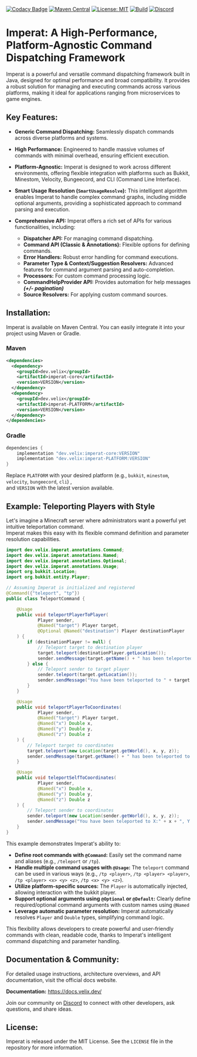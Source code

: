 <p><img src="https://github.com/VelixDevelopments/Imperat/blob/master/logo.png"  alt=""/></p><br>

[![Codacy Badge](https://app.codacy.com/project/badge/Grade/fad48fc9b696419ba81f5a8571e5c29c)](https://app.codacy.com/gh/VelixDevelopments/Imperat/dashboard?utm_source=gh&utm_medium=referral&utm_content=&utm_campaign=Badge_grade)
[![Maven Central](https://img.shields.io/maven-metadata/v/https/repo1.maven.org/maven2/dev/velix/imperat-core/maven-metadata.xml.svg?label=maven%20central&colorB=brightgreen)](https://search.maven.org/artifact/dev.velix/imperat-core)
[![License: MIT](https://img.shields.io/badge/License-MIT-yellow.svg)](https://opensource.org/licenses/MIT)
[![Build](https://github.com/VelixDevelopments/Imperat/actions/workflows/build.yml/badge.svg)](https://github.com/VelixDevelopments/Imperat/actions/workflows/build.yml)
[![Discord](https://discord.com/api/guilds/1285395980610568192/widget.png)](https://discord.velix.dev/)

# Imperat: A High-Performance, Platform-Agnostic Command Dispatching Framework

Imperat is a powerful and versatile command dispatching framework built in Java, designed for optimal performance and broad compatibility. 
It provides a robust solution for managing and executing commands across various platforms, making it ideal for applications ranging from microservices to game engines.

## Key Features:

*   **Generic Command Dispatching:** Seamlessly dispatch commands across diverse platforms and systems.
*   **High Performance:** Engineered to handle massive volumes of commands with minimal overhead, ensuring efficient execution.
*   **Platform-Agnostic:** Imperat is designed to work across different environments, offering flexible integration with platforms such as Bukkit, Minestom, Velocity, Bungeecord, and CLI (Command Line Interface).
*   **Smart Usage Resolution (`SmartUsageResolve`):** This intelligent algorithm enables Imperat to handle complex command graphs, including middle optional arguments, providing a sophisticated approach to command parsing and execution.

*   **Comprehensive API:** Imperat offers a rich set of APIs for various functionalities, including:
    *   **Dispatcher API:** For managing command dispatching.
    *   **Command API (Classic & Annotations):** Flexible options for defining commands.
    *   **Error Handlers:** Robust error handling for command executions.
    *   **Parameter Type & Context/Suggestion Resolvers:** Advanced features for command argument parsing and auto-completion.
    *   **Processors:** For custom command processing logic.
    *   **CommandHelpProvider API:** Provides automation for help messages ***(+/- pagination)***
    *   **Source Resolvers:** For applying custom command sources.

## Installation:

Imperat is available on Maven Central. You can easily integrate it into your project using Maven or Gradle.

### Maven

```xml
<dependencies>
  <dependency>
    <groupId>dev.velix</groupId>
    <artifactId>imperat-core</artifactId>
    <version>VERSION</version>
  </dependency>
  <dependency>
    <groupId>dev.velix</groupId>
    <artifactId>imperat-PLATFORM</artifactId>
    <version>VERSION</version>
  </dependency>
</dependencies>
```

### Gradle

```gradle
dependencies {
    implementation "dev.velix:imperat-core:VERSION"
    implementation "dev.velix:imperat-PLATFORM:VERSION"
}
```

Replace `PLATFORM` with your desired platform (e.g., `bukkit`, `minestom`, `velocity`, `bungeecord`, `cli`) , <br>
and `VERSION` with the latest version available.

## Example: Teleporting Players with Style

Let's imagine a Minecraft server where administrators want a powerful yet intuitive teleportation command. <br>
Imperat makes this easy with its flexible command definition and parameter resolution capabilities.

```java
import dev.velix.imperat.annotations.Command;
import dev.velix.imperat.annotations.Named;
import dev.velix.imperat.annotations.Optional;
import dev.velix.imperat.annotations.Usage;
import org.bukkit.Location;
import org.bukkit.entity.Player;

// Assuming Imperat is initialized and registered
@Command({"teleport", "tp"})
public class TeleportCommand {

    @Usage
    public void teleportPlayerToPlayer(
            Player sender,
            @Named("target") Player target,
            @Optional @Named("destination") Player destinationPlayer
    ) {
        if (destinationPlayer != null) {
            // Teleport target to destination player
            target.teleport(destinationPlayer.getLocation());
            sender.sendMessage(target.getName() + " has been teleported to " + destinationPlayer.getName() + ".");
        } else {
            // Teleport sender to target player
            sender.teleport(target.getLocation());
            sender.sendMessage("You have been teleported to " + target.getName() + ".");
        }
    }

    @Usage
    public void teleportPlayerToCoordinates(
            Player sender,
            @Named("target") Player target,
            @Named("x") Double x,
            @Named("y") Double y,
            @Named("z") Double z
    ) {
        // Teleport target to coordinates
        target.teleport(new Location(target.getWorld(), x, y, z));
        sender.sendMessage(target.getName() + " has been teleported to X:" + x + ", Y:" + y + ", Z:" + z + ".");
    }

    @Usage
    public void teleportSelfToCoordinates(
            Player sender,
            @Named("x") Double x,
            @Named("y") Double y,
            @Named("z") Double z
    ) {
        // Teleport sender to coordinates
        sender.teleport(new Location(sender.getWorld(), x, y, z));
        sender.sendMessage("You have been teleported to X:" + x + ", Y:" + y + ", Z:" + z + ".");
    }
}

```

This example demonstrates Imperat's ability to:

*   **Define root commands with `@Command`:** Easily set the command name and aliases (e.g., `/teleport` or `/tp`).
*   **Handle multiple command usages with `@Usage`:** The `teleport` command can be used in various ways (e.g., `/tp <player>`, `/tp <player> <player>`, `/tp <player> <x> <y> <z>`, `/tp <x> <y> <z>`).
*   **Utilize platform-specific sources:** The `Player` is automatically injected, allowing interaction with the bukkit player.
*   **Support optional arguments using `@Optional` or `@Default`:** Clearly define required/optional command arguments with custom names using `@Named`
*   **Leverage automatic parameter resolution:** Imperat automatically resolves `Player` and `Double` types, simplifying command logic.

This flexibility allows developers to create powerful and user-friendly commands with clean, readable code, thanks to Imperat's intelligent command dispatching and parameter handling.

## Documentation & Community:

For detailed usage instructions, architecture overviews, and API documentation, visit the official docs website.

**Documentation:** https://docs.velix.dev/

Join our community on [Discord](https://discord.gg/McN4GMWApE) to connect with other developers, ask questions, and share ideas.

## License:

Imperat is released under the MIT License. See the `LICENSE` file in the repository for more information.
